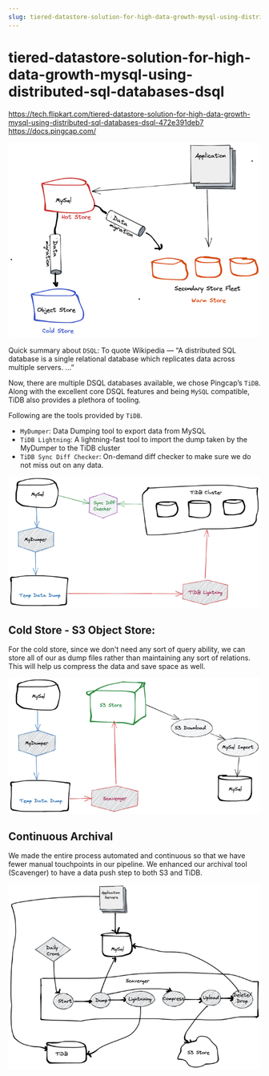 ```yaml
---
slug: tiered-datastore-solution-for-high-data-growth-mysql-using-distributed-sql-databases-dsql
---
```


tiered-datastore-solution-for-high-data-growth-mysql-using-distributed-sql-databases-dsql
=========================================================================================

https://tech.flipkart.com/tiered-datastore-solution-for-high-data-growth-mysql-using-distributed-sql-databases-dsql-472e391deb7
https://docs.pingcap.com/

![Hot-Warm-Cold Store Overview](1_jvngNLTpuHUJOQXk3Sm_CQ.png)

Quick summary about `DSQL`: To quote Wikipedia — “A distributed SQL database is a single relational database which replicates data across multiple servers. ...”

Now, there are multiple DSQL databases available, we chose Pingcap’s `TiDB`. Along with the excellent core DSQL features and being `MySQL` compatible, TiDB also provides a plethora of tooling.

Following are the tools provided by `TiDB`.

- `MyDumper`: Data Dumping tool to export data from MySQL
- `TiDB Lightning`: A lightning-fast tool to import the dump taken by the MyDumper to the TiDB cluster
- `TiDB Sync Diff Checker`: On-demand diff checker to make sure we do not miss out on any data.

![Data Migration from MySQL to TiDB](1_lNJ_gfbEmlnHUqYTy81ucA.png)

## Cold Store - S3 Object Store:

For the cold store, since we don't need any sort of query ability, we can store all of our as dump files rather than maintaining any sort of relations. This will help us compress the data and save space as well.

![MySQL to S3 Data Migration](1_xdJ6uzOEG-qOEfe_Bfb44w.png)

## Continuous Archival

We made the entire process automated and continuous so that we have fewer manual touchpoints in our pipeline. We enhanced our archival tool (Scavenger) to have a data push step to both S3 and TiDB.

![Overview of Continuous Data Archival Pipeline](1_804m7fk6DnFEl78ZN5dX1g.png)



